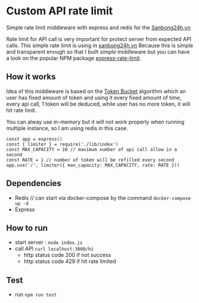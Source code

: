 # Custom API rate limit
Simple rate limit middleware with express and redis for the [Sanbong24h.vn](https://sanbong24h.vn)


Rate limit for API call is very important for protect server from expected API calls. This simple rate limit is using in [sanbong24h.vn](https://sanbong24h.vn)
Because this is simple and transparent enough so that I built simple middleware but you can have a look on the popular NPM package [express-rate-limit](https://github.com/express-rate-limit/express-rate-limit).

## How it works

Idea of this middleware is based on the [Token Bucket](https://en.wikipedia.org/wiki/Token_bucket) algorithm which an user has fixed amount of token and using it every fixed amount of time, every api call, 1 token will be deduced, while user has no more token, it will hit rate limit.

You can alway use in-memory but it will not work properly when running multiple instance, so I am using redis in this case.

```
const app = express()
const { limiter } = require('./lib/index')
const MAX_CAPACITY = 10 // maximum number of api call allow in a second
const RATE = 1 // number of token will be refilled every second
app.use('/', limiter({ max_capacity: MAX_CAPACITY, rate: RATE }))

```

## Dependencies
- Redis // can start via docker-compose by the command `docker-compose up -d`
- Express

## How to run

- start server : `node index.js`
- call API `curl localhost:3000/hi`
    - http status code 200 if not success
    - http status code 429 if hit rate limited     


## Test
- run `npm run test`

